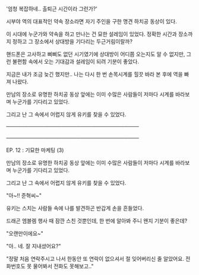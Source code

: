 '엄청 복잡하네.. 출퇴근 시간이라 그런가?'

시부야 역의 대표적인 약속 장소라면 자기 주인을 구한 명견 하치공 동상이 있다.

이 시대에 누군가와 약속을 하고 만나는 건 묘한 설레임이 있었다. 정확한 시간과 장소까지 정하고 그 장소에서 상대방을 기다리는 두근거림이랄까?

핸드폰은 고사하고 삐삐도 없던 시기였기에 상대방이 어디쯤 오는지도 알 수 없지만, 그런 불편함 속에서 오는 기대감과 설레임이 되려 기분이 좋았다.

지금은 내가 조금 늦긴 했지만.. 나는 다시 한 번 손목시계를 힐끗 바라 본 후에 역을 빠져 나왔다.

만남의 장소로 유명한 하치공 동상 앞에는 이미 수많은 사람들이 저마다 시계를 바라보며 누군가를 기다리고 있었다.

그리고 난 그 속에서 어렵지 않게 유키를 찾을 수 있었다.

────────────────────────────────────

────────────────────────────────────

EP. 12 : 기묘한 마케팅 (3)

만남의 장소로 유명한 하치공 동상 앞에는 이미 수많은 사람들이 저마다 시계를 바라보며 누군가를 기다리고 있었다.

그리고 난 그 속에서 어렵지 않게 유키를 찾을 수 있었다.

"아~!! 준혁씨~"

유키는 스치는 사람들 속에 나를 발견하곤 반갑게 손을 흔들었다.

드래곤 엠블렘 행사 때 잠깐 스친 것뿐인데, 한 번에 알아봐 주니 왠지 기분이 좋은데?

"오랜만이에요~"

"아.. 네. 잘 지내셨어요?"

"정말 처음 연락주시고 나서 한동안 또 연락이 없으셔서 절 잊어버리신 줄 알았어요. 전화번호도 못 물어봐서 전화도 못해보고.."